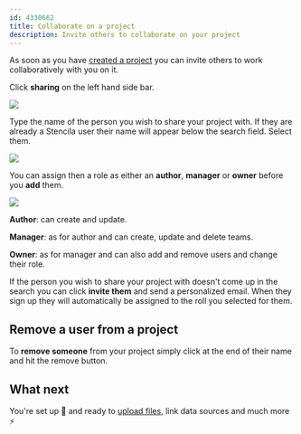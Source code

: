 ```yaml
---
id: 4330662
title: Collaborate on a project
description: Invite others to collaborate on your project 
---
```


As soon as you have [created a project](./create-a-project.md) you can invite others to work collaboratively with you on it.

Click **sharing** on the left hand side bar.

![](http://stencila.github.io/hub/manager/snaps/project-sharing-menu-item.png)

Type the name of the person you wish to share your project with. If they are already a Stencila user their name will appear below the search field. Select them. 

![](http://stencila.github.io/hub/manager/snaps/org-users-add-user.png)

You can assign then a role as either an **author**, **manager** or **owner** before you **add** them.

![](http://stencila.github.io/hub/manager/snaps/project-sharing-change-agent.png)

**Author**: can create and update.

**Manager**: as for author and can create, update and delete teams.

**Owner**: as for manager and can also add and remove users and change their role.

If the person you wish to share your project with doesn't come up in the search you can click **invite them** and send a personalized email. When they sign up they will automatically be assigned to the roll you selected for them.

## Remove a user from a project

To **remove someone** from your project simply click at the end of their name and hit the remove button.

## What next

You're set up 👏 and ready to [upload files](../sources/upload.md), link data sources and much more ⚡
